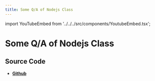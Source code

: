 ```yaml
---
title: Some Q/A of Nodejs Class
---
```


import YouTubeEmbed from '../../../src/components/YoutubeEmbed.tsx';

# Some Q/A of Nodejs Class

<YouTubeEmbed videoId="nIhndn23-VA" />

## Source Code

- [**Github**](https://github.com/isarojdahal/node-js-workshop)
